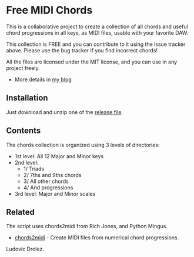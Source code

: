 # Free MIDI Chords

This is a collaborative project to create a collection of all chords
and useful chord progressions in all keys, as MIDI files, usable
with your favorite DAW.

This collection is FREE and you can contribute to it using the issue tracker above.
Please use the bug tracker if you find incorrect chords! 

All the files are licensed under the MIT license, and you can use in any project freely.

 * More details in [my blog](https://drolez.com/blog/music/free-midi-chords-progressions.php)

## Installation

Just download and unzip one of the [release file](/ldrolez/free-midi-chords/releases).

## Contents

The chords collection is organized using 3 levels of directories:

 * 1st level: All 12 Major and Minor keys
 * 2nd level: 
   * 1/ Triads
   * 2/ 7ths and 9ths chords
   * 3/ All other chords
   * 4/ And progressions
 * 3rd level: Major and Minor scales

## Related

The script uses chords2midi from Rich Jones, and Python Mingus.

 * [chords2midi](https://github.com/Miserlou/chords2midi) - Create MIDI files from numerical chord progressions.


Ludovic Drolez.

